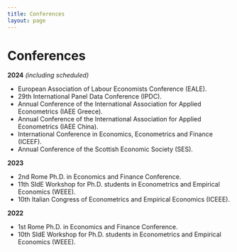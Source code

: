 ```yaml
---
title: Conferences
layout: page
---
```


# Conferences

**2024** *(including scheduled)*
- European Association of Labour Economists Conference (EALE).
- 29th International Panel Data Conference (IPDC).
- Annual Conference of the International Association for Applied Econometrics (IAEE Greece).
- Annual Conference of the International Association for Applied Econometrics (IAEE China).
- International Conference in Economics, Econometrics and Finance (ICEEF).
- Annual Conference of the Scottish Economic Society (SES).

**2023**
- 2nd Rome Ph.D. in Economics and Finance Conference.
- 11th SIdE Workshop for Ph.D. students in Econometrics and Empirical Economics (WEEE).
- 10th Italian Congress of Econometrics and Empirical Economics (ICEEE).

**2022** 
- 1st Rome Ph.D. in Economics and Finance Conference.
- 10th SIdE Workshop for Ph.D. students in Econometrics and Empirical Economics (WEEE).
